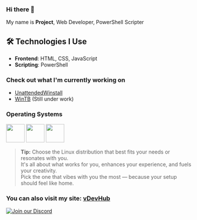### Hi there 👋

My name is **Project**, Web Developer, PowerShell Scripter

## 🛠️ Technologies I Use

- **Frontend**: HTML, CSS, JavaScript
- **Scripting**: PowerShell

### Check out what I'm currently working on

- [UnattendedWinstall](https://github.com/deadproject/UnattendedWinstall)
- [WinTB](https://github.com/deadproject/WinTb) (Still under work)

### Operating Systems
<img src="https://banner2.cleanpng.com/20180414/req/avftib6f2.webp" width="50" height="50"> <img src="https://www.debian.org/logos/openlogo-nd.svg" width="50" height="50"> <img src="https://encrypted-tbn0.gstatic.com/images?q=tbn:ANd9GcRuYypmGR91DF2fvasAhTRnYRNl0pmT4cnWnA&s" width="50" height="50">

> **Tip:** Choose the Linux distribution that best fits your needs or resonates with you.  
> It's all about what works for you, enhances your experience, and fuels your creativity.  
> Pick the one that vibes with you the most — because your setup should feel like home.

### You can also visit my site: [vDevHub](https://vdevhub.pages.dev/)
[![Join our Discord](https://img.shields.io/badge/Join_Our_Discord-7289DA?style=for-the-badge&logo=discord&logoColor=white)](https://discord.gg/EzHu6tw5PQ) 

